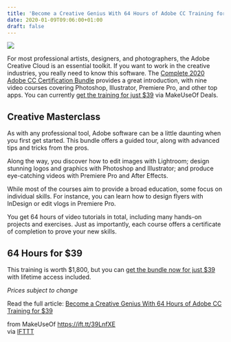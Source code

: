 ```yaml
---
title: 'Become a Creative Genius With 64 Hours of Adobe CC Training for $39'
date: 2020-01-09T09:06:00+01:00
draft: false
---
```


![](https://static.makeuseof.com/wp-content/uploads/2019/12/sale_24285_primary_image_wide.jpg)

For most professional artists, designers, and photographers, the Adobe Creative Cloud is an essential toolkit. If you want to work in the creative industries, you really need to know this software. The [Complete 2020 Adobe CC Certification Bundle](https://deals.makeuseof.com/sales/the-complete-2020-adobe-cc-certification-bundle?utm_source=makeuseof.com&utm_medium=referral&utm_campaign=the-complete-2020-adobe-cc-certification-bundle&utm_term=scsf-362576&utm_content=a0x1P000004N6Qt&scsonar=1) provides a great introduction, with nine video courses covering Photoshop, Illustrator, Premiere Pro, and other top apps. You can currently [get the training for just $39](https://deals.makeuseof.com/sales/the-complete-2020-adobe-cc-certification-bundle?utm_source=makeuseof.com&utm_medium=referral&utm_campaign=the-complete-2020-adobe-cc-certification-bundle&utm_term=scsf-362576&utm_content=a0x1P000004N6Qt&scsonar=1) via MakeUseOf Deals.

**Creative Masterclass**
------------------------

As with any professional tool, Adobe software can be a little daunting when you first get started. This bundle offers a guided tour, along with advanced tips and tricks from the pros.

Along the way, you discover how to edit images with Lightroom; design stunning logos and graphics with Photoshop and Illustrator; and produce eye-catching videos with Premiere Pro and After Effects.

While most of the courses aim to provide a broad education, some focus on individual skills. For instance, you can learn how to design flyers with InDesign or edit vlogs in Premiere Pro.

You get 64 hours of video tutorials in total, including many hands-on projects and exercises. Just as importantly, each course offers a certificate of completion to prove your new skills.

**64 Hours for $39**
--------------------

This training is worth $1,800, but you can [get the bundle now for just $39](https://deals.makeuseof.com/sales/the-complete-2020-adobe-cc-certification-bundle?utm_source=makeuseof.com&utm_medium=referral&utm_campaign=the-complete-2020-adobe-cc-certification-bundle&utm_term=scsf-362576&utm_content=a0x1P000004N6Qt&scsonar=1) with lifetime access included.

_Prices subject to change_

Read the full article: [Become a Creative Genius With 64 Hours of Adobe CC Training for $39](https://www.makeuseof.com/tag/become-creative-genius-64-hours-adobe-cc-training-39/)

  
  
from MakeUseOf https://ift.tt/39LnfXE  
via [IFTTT](https://ifttt.com/?ref=da&site=blogger)